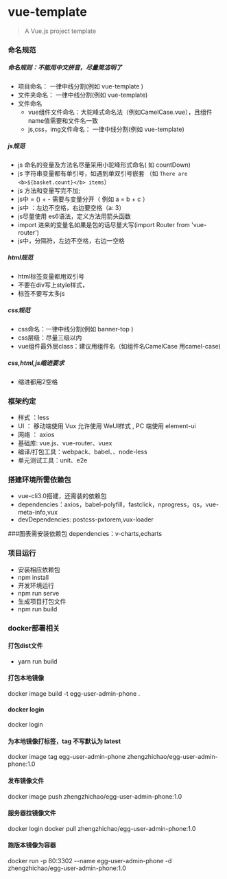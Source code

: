 # vue-template
> A Vue.js project template

### 命名规范
##### 命名规则：不能用中文拼音，尽量简洁明了
- 项目命名： 一律中线分割(例如 vue-template )
- 文件夹命名： 一律中线分割(例如 vue-template)
- 文件命名
  - vue组件文件命名：大驼峰式命名法（例如CamelCase.vue），且组件name值需要和文件名一致
  - js,css，img文件命名： 一律中线分割(例如 vue-template)

##### js规范
- js 命名的变量及方法名尽量采用小驼峰形式命名( 如 countDown)
- js 字符串变量都有单引号，如遇到单双引号嵌套
（如 `There are <b>${basket.count}</b> items`）
- js 方法和变量写完不加;
- js中 = () + - 需要与变量分开（ 例如  a = b + c ）
- js中 ：左边不空格，右边要空格（a: 3）
- js尽量使用 es6语法，定义方法用箭头函数
- import 进来的变量名如果是包的话尽量大写(import Router from 'vue-router')
- js中，分隔符，左边不空格，右边一空格

##### html规范
- html标签变量都用双引号
- 不要在div写上style样式，
- 标签不要写太多js

##### css规范
- css命名：一律中线分割(例如 banner-top )
- css层级：尽量三级以内
- vue组件最外层class：建议用组件名（如组件名CamelCase  用camel-case)

##### css,html,js缩进要求
- 缩进都用2空格


### 框架约定
- 样式 ：less 
- UI ： 移动端使用 Vux 允许使用 WeUI样式 , PC 端使用 element-ui 
- 网络 ： axios
- 基础库: vue.js、vue-router、vuex
- 编译/打包工具：webpack、babel、、node-less
- 单元测试工具：unit、e2e


### 搭建环境所需依赖包
- vue-cli3.0搭建，还需装的依赖包
- dependencies：axios，babel-polyfill，fastclick，nprogress，qs，vue-meta-info,vux
- devDependencies: postcss-pxtorem,vux-loader

###图表需安装依赖包
dependencies：v-charts,echarts


### 项目运行
- 安装相应依赖包
- npm install
- 开发环境运行
- npm run serve 
- 生成项目打包文件
- npm run build


### docker部署相关
#### 打包dist文件
- yarn run build
#### 打包本地镜像
docker image build -t egg-user-admin-phone .
#### docker login
docker login
#### 为本地镜像打标签，tag 不写默认为 latest
docker image tag egg-user-admin-phone zhengzhichao/egg-user-admin-phone:1.0
#### 发布镜像文件
docker image push zhengzhichao/egg-user-admin-phone:1.0
#### 服务器拉镜像文件
docker login
docker pull zhengzhichao/egg-user-admin-phone:1.0
#### 跑版本镜像为容器
docker run -p 80:3302 --name egg-user-admin-phone -d zhengzhichao/egg-user-admin-phone:1.0
